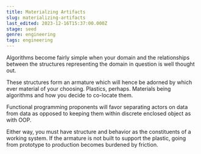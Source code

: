 ```yaml
---
title: Materialzing Artifacts
slug: materializing-artifacts
last_edited: 2023-12-16T15:37:00.000Z
stage: seed
genre: engineering
tags: engineering
---
```


Algorithms become fairly simple when your domain and the relationships between the structures representing the domain in question is well thought out.

These structures form an armature which will hence be adorned by which ever material of your choosing. Plastics, perhaps. Materials being algorithms and how you decide to co-locate them.

Functional programming proponents will favor separating actors on data from data as opposed to keeping them within discrete enclosed object as with OOP.

Either way, you must have structure and behavior as the constituents of a working system. If the armature is not built to support the plastic, going from prototype to production becomes burdened by friction.
